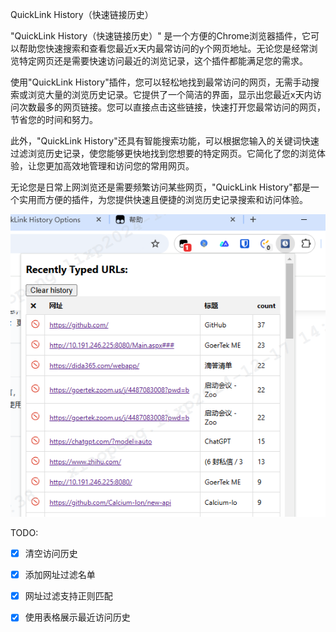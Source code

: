 QuickLink History（快速链接历史）

"QuickLink History（快速链接历史）" 是一个方便的Chrome浏览器插件，它可以帮助您快速搜索和查看您最近x天内最常访问的y个网页地址。无论您是经常浏览特定网页还是需要快速访问最近的浏览记录，这个插件都能满足您的需求。

使用"QuickLink History"插件，您可以轻松地找到最常访问的网页，无需手动搜索或浏览大量的浏览历史记录。它提供了一个简洁的界面，显示出您最近x天内访问次数最多的网页链接。您可以直接点击这些链接，快速打开您最常访问的网页，节省您的时间和努力。

此外，"QuickLink History"还具有智能搜索功能，可以根据您输入的关键词快速过滤浏览历史记录，使您能够更快地找到您想要的特定网页。它简化了您的浏览体验，让您更加高效地管理和访问您的常用网页。

无论您是日常上网浏览还是需要频繁访问某些网页，"QuickLink History"都是一个实用而方便的插件，为您提供快速且便捷的浏览历史记录搜索和访问体验。


![img](./imgs/mx_screencap_20241217_143809.png)

TODO:
- [x] 清空访问历史
- [x] 添加网址过滤名单
- [x] 网址过滤支持正则匹配
- [x] 使用表格展示最近访问历史

